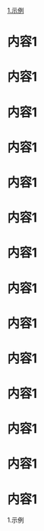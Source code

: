 [1.示例](#1)

# 内容1
# 内容1
# 内容1
# 内容1
# 内容1
# 内容1
# 内容1
# 内容1
# 内容1
# 内容1
# 内容1
# 内容1
# 内容1
# 内容1

<div id="1">1.示例</div>